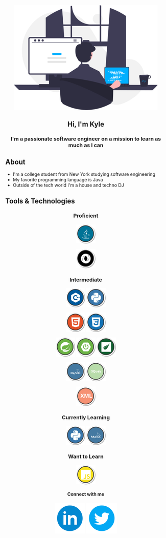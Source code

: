 <div id="header" align="center">
    <img src="images/programmer.svg" width="450px" alt="programmer">
    <h2>Hi, I'm Kyle</h2>
</div>

<h3 align="center">I'm a passionate software engineer on a mission to learn as much as I can</h3>

## About
* I'm a college student from New York studying software engineering
* My favorite programming language is Java
* Outside of the tech world I'm a house and techno DJ

## Tools & Technologies

<div align="center">

### Proficient
<a href="https://jdk.java.net/17/"><img src="images/logos/java.svg" width="60ox"></a>

<a href="https://www.json.org/json-en.html"><img src="images/logos/json.svg" width="60ox"></a> 


### Intermediate
<a href="https://cplusplusinstitute.com"><img src="images/logos/cplusplus.svg" width="60ox"></a> <a href="https://python.org"><img src="images/logos/python.svg" width="60ox"></a>

<a href="https://www.w3schools.com/html/default.asp"><img src="images/logos/html.svg" width="60ox"></a> <a href="https://www.w3schools.com/css/default.asp"><img src="images/logos/css.svg" width="60ox"></a>

<a href="https://spring.io"><img src="images/logos/spring.svg" width="60ox"></a> <a href="https://spring.io/projects/spring-boot"><img src="images/logos/springboot.svg" width="60ox"></a> <a href="https://www.thymeleaf.org/"><img src="images/logos/thymeleaf.svg" width="60ox"></a>

<a href="https://www.mysql.com/"><img src="images/logos/mysql.svg" width="60ox"></a> <a href="https://www.w3schools.com/xml/xml_xquery.asp"><img src="images/logos/xquery.svg" width="60ox"></a>

<a href="https://www.w3schools.com/xml/xml.asp"><img src="images/logos/xml.svg" width="60ox"></a>

### Currently Learning
<a href="https://python.org"><img src="images/logos/python.svg" width="60ox"></a> <a href="https://www.mysql.com/"><img src="images/logos/mysql.svg" width="60ox"></a> 

### Want to Learn
<a href="https://www.w3schools.com/js/default.asp"><img src="images/logos/javascript.svg" width="60ox"></a>

</div>

<h4 align="center">Connect with me</h4>
<p align="center">
    <a href="https://www.linkedin.com/in/kyleryvn/"><img src="images/logos/linkedin-circle.svg"></a> <img src="images/logos/twitter-circle.svg">
</p>
